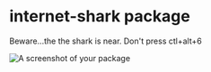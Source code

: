 # internet-shark package

Beware...the the shark is near. Don't press ctl+alt+6

![A screenshot of your package](https://f.cloud.github.com/assets/69169/2290250/c35d867a-a017-11e3-86be-cd7c5bf3ff9b.gif)
